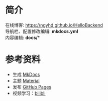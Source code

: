 # 简介
在线博客: https://ngyhd.github.io/HelloBackend  
导航栏、配置修改编辑: **mkdocs.yml**  
内容编辑: **docs/***

# 参考资料
- 生成 [MkDocs](https://www.mkdocs.org) 
- 主题 [Material](https://github.com/squidfunk/mkdocs-material)
- 发布 [GitHub Pages](https://pages.github.com) 
- 视频学习：[bilibli](https://www.bilibili.com/video/BV1hL4y1w72r?spm_id_from=333.337.search-card.all.click&vd_source=bc7ccd429157606762fc717a92f25660)
